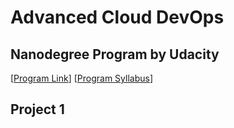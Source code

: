 # Advanced Cloud DevOps 
## Nanodegree Program by Udacity 
[[Program Link](https://www.udacity.com/course/cloud-dev-ops-nanodegree--nd9991)] [[Program Syllabus](https://d20vrrgs8k4bvw.cloudfront.net/documents/en-US/Cloud+DevOps+Nanodegree+program+Syllabus.pdf)]
## Project 1
